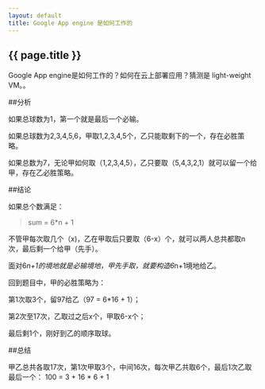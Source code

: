 ```yaml
---
layout: default
title: Google App engine 是如何工作的
---
```

<h2>{{ page.title }}</h2>
Google App engine是如何工作的？如何在云上部署应用？猜测是 light-weight VM。。

##分析

如果总球数为1，第一个就是最后一个必输。

如果总球数为2,3,4,5,6，甲取1,2,3,4,5个，乙只能取剩下的一个，存在必胜策略。

如果总数为7，无论甲如何取（1,2,3,4,5），乙只要取（5,4,3,2,1）就可以留一个给甲，存在乙必胜策略。

##结论

如果总个数满足：

> sum = 6*n + 1

不管甲每次取几个（x)，乙在甲取后只要取（6-x）个，就可以两人总共都取n次，最后剩一个给甲（先手）。

面对6*n+1的境地就是必输境地，甲先手取，就要构造6*n+1境地给乙。

回到题目中，甲的必胜策略为：

第1次取3个，留97给乙（97 = 6*16 + 1）；

第2次至17次，乙取过之后x个，甲取6-x个；

最后剩1个，刚好到乙的顺序取球。

##总结

甲乙总共各取17次，第1次甲取3个，中间16次，每次甲乙共取6个，最后1次乙取最后一个：
100 = 3 + 16 * 6 + 1
